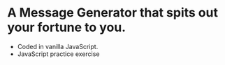 # A Message Generator that spits out your fortune to you.

- Coded in vanilla JavaScript.
- JavaScript practice exercise



